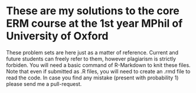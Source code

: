 # These are my solutions to the core ERM course at the 1st year MPhil of University of Oxford
These problem sets are here just as a matter of reference. Current and future students can freely refer to them, however plagiarism is strictly forbiden.
You will need a basic command of R-Markdown to knit these files. Note that even if submitted as .R files, you will need to create an .rmd file to read the code.
In case you find any mistake (present with probability 1) please send me a pull-request.

